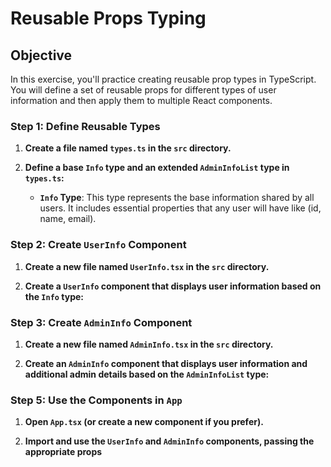 # Reusable Props Typing

## Objective

In this exercise, you'll practice creating reusable prop types in TypeScript. You will define a set of reusable props for different types of user information and then apply them to multiple React components.

### Step 1: Define Reusable Types

1. **Create a file named `types.ts` in the `src` directory.**

2. **Define a base `Info` type and an extended `AdminInfoList` type in `types.ts`:**

   - **`Info` Type**: This type represents the base information shared by all users. It includes essential properties that any user will have like (id, name, email).

### Step 2: Create `UserInfo` Component

1. **Create a new file named `UserInfo.tsx` in the `src` directory.**

2. **Create a `UserInfo` component that displays user information based on the `Info` type:**

### Step 3: Create `AdminInfo` Component

1. **Create a new file named `AdminInfo.tsx` in the `src` directory.**

2. **Create an `AdminInfo` component that displays user information and additional admin details based on the `AdminInfoList` type:**

### Step 5: Use the Components in `App`

1. **Open `App.tsx` (or create a new component if you prefer).**

2. **Import and use the `UserInfo` and `AdminInfo` components, passing the appropriate props**
